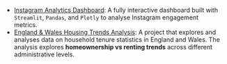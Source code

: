 - [Instagram Analytics Dashboard](https://github.com/ChiomaScripts/Instagram_Analytics_Dashboard/blob/main/README.md): A fully interactive dashboard built with `Streamlit`, `Pandas`, and `Plotly` to analyse Instagram engagement metrics.
- [England & Wales Housing Trends Analysis](https://github.com/ChiomaScripts/England-Wales-2021-Housing-Trends/blob/main/README.md): A project that explores and analyses data on household tenure statistics in England and Wales. The analysis explores **homeownership vs renting trends** across different administrative levels.
